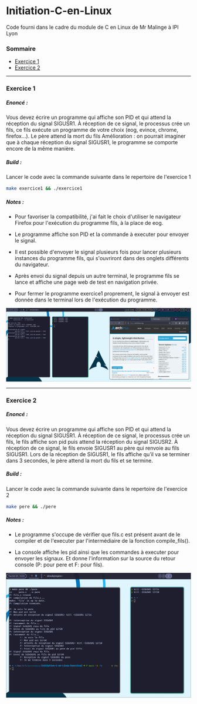 # Initiation-C-en-Linux

Code fourni dans le cadre du module de C en Linux de Mr Malinge à IPI Lyon

### Sommaire

- [Exercice 1](#exercice-1)
- [Exercice 2](#exercice-2)

<hr>

### Exercice 1

##### *Enoncé :*

Vous devez écrire un programme qui affiche son PID et qui attend la réception du signal
SIGUSR1. À réception de ce signal, le processus crée un fils, ce fils exécute un programme
de votre choix (eog, evince, chrome, firefox…). Le père attend la mort du fils
Amélioration : on pourrait imaginer que à chaque réception du signal SIGUSR1, le
programme se comporte encore de la même manière.

##### *Build :*

Lancer le code avec la commande suivante dans le repertoire de l'exercice 1

```bash
make exercice1 && ./exercice1
```

##### *Notes :*

- Pour favoriser la compatibilité, j'ai fait le choix d'utiliser le navigateur Firefox pour l'exécution du programme
  fils,
  à la place de eog.


- Le programme affiche son PID et la commande à executer pour envoyer le signal.


- Il est possible d'envoyer le signal plusieurs fois pour lancer plusieurs instances du programme fils, qui s'ouvriront
  dans des onglets différents du navigateur.


- Après envoi du signal depuis un autre terminal, le programme fils se lance et affiche une page web de test en
  navigation privée.


- Pour fermer le programme exercice1 proprement, le signal à envoyer est donnée dans le terminal lors de l'exécution du
  programme.

![img.png](Screenshots/Exercice1.png)


<hr>

### Exercice 2

##### *Enoncé :*

Vous devez écrire un programme qui affiche son PID et qui attend la réception du signal
SIGUSR1. À réception de ce signal, le processus crée un fils, le fils affiche son pid puis
attend la réception du signal SIGUSR2. À réception de ce signal, le fils envoie SIGUSR1 au
père qui renvoie au fils SIGUSR1. Lors de la réception de SIGUSR1, le fils affiche qu’il va se
terminer dans 3 secondes, le père attend la mort du fils et se termine.

##### *Build :*

Lancer le code avec la commande suivante dans le repertoire de l'exercice 2

```bash
make pere && ./pere
```

##### *Notes :*

- Le programme s'occupe de vérifier que fils.c est présent avant de le compiler et de l'executer par l'intermédiaire de
  la fonction compile_fils().


- La console affiche les pid ainsi que les commandes à executer pour envoyer les signaux. Et donne l'information sur la source
  du retour console (P: pour pere et F: pour fils).


![img.png](Screenshots/Exercice2.png)



